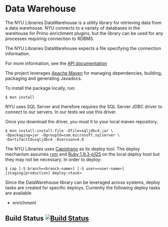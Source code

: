 Data Warehouse
=============

The NYU Libraries DataWarehouse is a utility library for retrieving data from a data warehouse.
NYU connects to a variety of databases in the warehouse for Primo enrichment plugins,
but the library can be used for any processes requiring connection to RDBMS.

The NYU Libraries DataWarehouse expects a file specifying the connection information.

For more information, see the [API documentation](http://nyulibraries.github.com/datawarehouse/apidocs)

The project leverages [Apache Maven](http://maven.apache.org/) for managing dependencies, building, packaging and generating Javadocs.

To install the package locally, run:

    $ mvn install

NYU uses SQL Server and therefore requires the SQL Server JDBC driver to 
connect to our servers.  In our tests we use this driver.

Once you download the driver, you must it to your local maven repository.

    $ mvn install:install-file -Dfile=sqljdbc4.jar \ 
    -Dpackaging=jar -DgroupId=com.microsoft.sqlserver \ 
    -DartifactId=sqljdbc4 -Dversion=4.0

The NYU Libraries uses [Capistrano](https://github.com/capistrano/capistrano) as its deploy tool. 
The deploy mechanism assumes [rvm](https://rvm.io/ "Ruby Version Manager") and 
[Ruby 1.9.3-p125](http://www.ruby-lang.org/en/news/2012/02/16/ruby-1-9-3-p125-is-released/) 
on the local deploy host but they may not be necessary. 
In order to deploy: 

    $ cap [-S branch=<branch-name>] [-S user=<user-name>] [staging|production] deploy:<task>

Since the DataWarehouse library can be leveraged across systems, deploy tasks are created for specific deploys.
Currently the following deploy tasks are available

  - enrichment

Build Status [![Build Status](http://jenkins1.bobst.nyu.edu/job/DataWarehouse/badge/icon)](http://jenkins1.bobst.nyu.edu:8080/job/DataWarehouse/)
---
